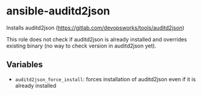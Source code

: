 # ansible-auditd2json

Installs auditd2json (https://gitlab.com/devopsworks/tools/auditd2json)

This role does not check if auditd2json is already installed and overrides
existing binary (no way to check version in auditd2json yet).

## Variables

- `auditd2json_force_install`: forces installation of auditd2json even if it is
  already installed
  